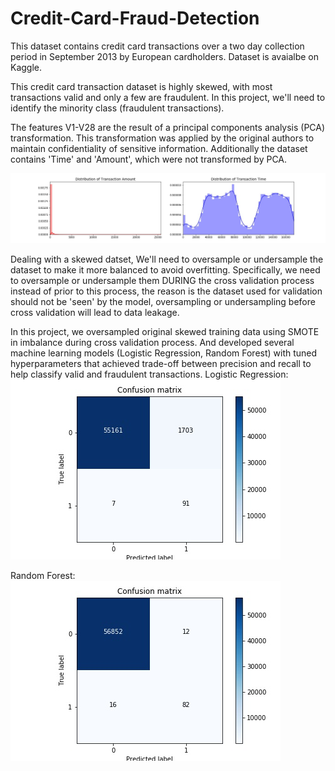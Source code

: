 # Credit-Card-Fraud-Detection

This dataset contains credit card transactions over a two day collection period in September 2013 by European cardholders. Dataset is avaialbe on Kaggle. 

This credit card transaction dataset is highly skewed, with most transactions valid and only a few are fraudulent. In this project, we'll need to identify the minority class (fraudulent transactions). 

The features V1-V28 are the result of a principal components analysis (PCA) transformation. This transformation was applied by the original authors to maintain confidentiality of sensitive information. Additionally the dataset contains 'Time' and 'Amount', which were not transformed by PCA. 

![image](https://github.com/MengSunS/Credit-Card-Fraud-Detection-/raw/master/Time&Amount.jpg)

Dealing with a skewed datset, We'll need to oversample or undersample the dataset to make it more balanced to avoid overfitting. Specifically, we need to oversample or undersample them DURING the cross validation process instead of prior to this process, the reason is the dataset used for validation should not be 'seen' by the model, oversampling or undersampling before cross validation will lead to data leakage. 

In this project, we oversampled original skewed training data using SMOTE in imbalance during cross validation process. And developed several machine learning models (Logistic Regression, Random Forest) with tuned hyperparameters that achieved trade-off between precision and recall to help classify valid and fraudulent transactions.
Logistic Regression:
![image](https://github.com/MengSunS/Credit-Card-Fraud-Detection-/raw/master/ConfusionMatrix_lr.jpg)

Random Forest:
![image](https://github.com/MengSunS/Credit-Card-Fraud-Detection-/raw/master/ConfusionMatrix_rf.jpg)

